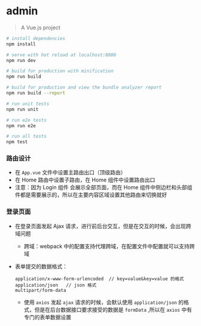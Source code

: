 # admin

> A Vue.js project

``` bash
# install dependencies
npm install

# serve with hot reload at localhost:8080
npm run dev

# build for production with minification
npm run build

# build for production and view the bundle analyzer report
npm run build --report

# run unit tests
npm run unit

# run e2e tests
npm run e2e

# run all tests
npm test
```

### 路由设计

- 在 `App.vue` 文件中设置主路由出口（顶级路由）
- 在 Home 路由中设置子路由，在 Home 组件中设置路由出口
- 注意：因为 Login 组件 会展示全部页面，而在 Home 组件中侧边栏和头部组件都是需要展示的，所以在主要内容区域设置其他路由来切换就好

### 登录页面

- 在登录页面发起 Ajax 请求，进行前后台交互，但是在交互的时候，会出现跨域问题

  + 跨域：webpack 中的配置支持代理跨域，在配置文件中配置就可以支持跨域

- 表单提交的数据格式：

  ```
  application/x-www-form-urlencoded  // key=value&key=value 的格式
  application/json   // json 格式
  multipart/form-data  
  ```

  - 使用 `axios` 发起 `ajax` 请求的时候，会默认使用 `application/json` 的格式，但是在后台数据接口要求接受的数据是 `formData` ,所以在 `axios` 中有专门的表单数据设置